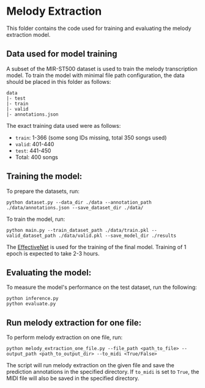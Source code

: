 # Melody Extraction

This folder contains the code used for training and evaluating the melody extraction model.

## Data used for model training

A subset of the MIR-ST500 dataset is used to train the melody transcription model.
To train the model with minimal file path configuration, the data should be placed in this folder as follows:

```
data
|- test
|- train
|- valid
|- annotations.json
```

The exact training data used were as follows:
- `train`: 1-366 (some song IDs missing, total 350 songs used)
- `valid`: 401-440
- `test`: 441-450
- Total: 400 songs

## Training the model:
 
To prepare the datasets, run:
```
python dataset.py --data_dir ./data --annotation_path ./data/annotations.json --save_dataset_dir ./data/
```

To train the model, run:
```
python main.py --train_dataset_path ./data/train.pkl --valid_dataset_path ./data/valid.pkl --save_model_dir ./results
```
The [EffectiveNet](https://github.com/rwightman/gen-efficientnet-pytorch) is used for the training of the final model. Training of 1 epoch is expected to take 2-3 hours.


## Evaluating the model:

To measure the model's performance on the test dataset, run the following:
```
python inference.py
python evaluate.py
```

## Run melody extraction for one file:
 
To perform melody extraction on one file, run:

```
python melody_extraction_one_file.py --file_path <path_to_file> --output_path <path_to_output_dir> --to_midi <True/False>
```

The script will run melody extraction on the given file and save the prediction annotations in the specified directory.
If `to_midi` is set to `True`, the MIDI file will also be saved in the specified directory.


